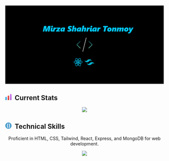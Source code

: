 
<head>
    <style>
        .gap{
            margin-right:10px
        }
    </style>
</head>

![The San Juan Mountains are beautiful!](cover.png)



## <img class="gap" src="stats1.png" width="20" height="20">Current Stats
<p align="center">
  <a href="https://git.io/streak-stats">
    <img src="https://github-readme-streak-stats.herokuapp.com?user=Shahriar-Tonmoy&theme=react&hide_border=true&border_radius=10.7&card_width=505" />
  </a>
</p>

## <img class="gap" src="tech.png" width="20" height="20">Technical Skills
<P align="center">Proficient in HTML, CSS, Tailwind, React, Express, and MongoDB for web development. </P>

<p align="center"> 
  <a href="https://skillicons.dev">
    <img src="https://skillicons.dev/icons?i=react,js,html,css,tailwind,express,mongo" />
  </a>
</p>








<!-- **Shahriar-Tonmoy/Shahriar-Tonmoy** is a ✨ _special_ ✨ repository because its `README.md` (this file) appears on your GitHub profile. -->

<!-- ## Current Overview


- 🌱 I’m currently learning Ne
- 👯 I’m looking to collaborate on ...
- 🤔 I’m looking for help with ...
- 💬 Ask me about ...
- 📫 How to reach me: ...
- 😄 Pronouns: ...
- ⚡ Fun fact: ... -->

